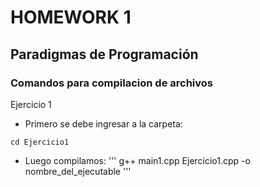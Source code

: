 # HOMEWORK 1
## Paradigmas de Programación

### Comandos para compilacion de archivos
Ejercicio 1
- Primero se debe ingresar a la carpeta:
```
cd Ejercicio1
```
- Luego compilamos:
'''
g++ main1.cpp Ejercicio1.cpp -o nombre_del_ejecutable
'''
